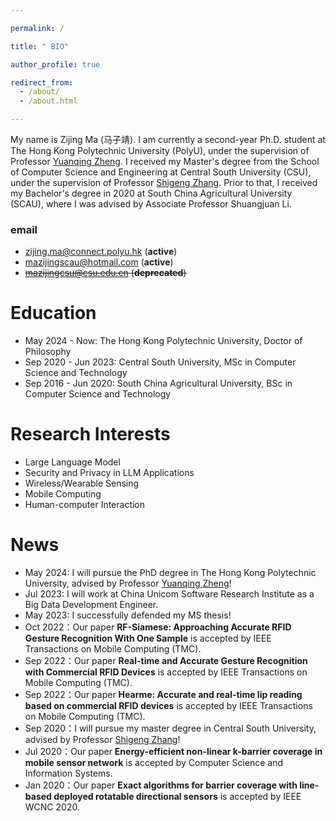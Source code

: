 ```yaml
---

permalink: /

title: " BIO"

author_profile: true

redirect_from:
  - /about/
  - /about.html

---
```


[//]: # (## Bio)

My name is Zijing Ma (马子靖). I am currently a second-year Ph.D. student at The Hong Kong Polytechnic University (PolyU),
under the supervision of Professor [Yuanqing Zheng](https://www4.comp.polyu.edu.hk/~csyqzheng/). 
I received my Master's degree from the School of Computer Science and Engineering at 
Central South University (CSU), under the supervision of 
Professor [Shigeng Zhang](https://faculty.csu.edu.cn/zhangshigeng/en/index.htm). 
Prior to that, I received my Bachelor's degree in 2020 at South China Agricultural University (SCAU),
where I was advised by Associate Professor Shuangjuan Li.

### email
- zijing.ma@connect.polyu.hk (**active**)
- mazijingscau@hotmail.com (**active**)
- ~~mazijingcsu@csu.edu.cn (**deprecated**)~~

<!-- [<font color="#B22222">Highlight</font>] I am looking for a PhD position to start in 2024 Spring/Fall!  -->
<!--
<font color="Red">[Highlight]</font> I am looking for a PhD position to start in 2024 Spring/Fall!
-->

# Education
- May 2024 - Now: The Hong Kong Polytechnic University, Doctor of Philosophy
- Sep 2020 - Jun 2023: Central South University, MSc in Computer Science and Technology
- Sep 2016 - Jun 2020: South China Agricultural University, BSc in Computer Science and Technology

# Research Interests
- Large Language Model
- Security and Privacy in LLM Applications
- Wireless/Wearable Sensing 
- Mobile Computing 
- Human-computer Interaction



<!-- ## CV
My latest CV is [here](https://ma-zijing.github.io/file/My_Curriculum_Vitae.pdf). -->


# News
- May 2024: I will pursue the PhD degree in The Hong Kong Polytechnic University, 
advised by Professor [Yuanqing Zheng](https://www4.comp.polyu.edu.hk/~csyqzheng/)!  
- Jul 2023: I will work at China Unicom Software Research Institute as a Big Data Development Engineer.
- May 2023: I successfully defended my MS thesis! 
- Oct 2022：Our paper **RF-Siamese: Approaching Accurate RFID Gesture Recognition With One Sample** is accepted by IEEE Transactions on Mobile Computing (TMC).
- Sep 2022：Our paper **Real-time and Accurate Gesture Recognition with Commercial RFID Devices** is accepted by IEEE Transactions on Mobile Computing (TMC).
- Sep 2022：Our paper **Hearme: Accurate and real-time lip reading based on commercial RFID devices** is accepted by IEEE Transactions on Mobile Computing (TMC).
- Sep 2020：I will pursue my master degree in Central South University, advised by Professor [Shigeng Zhang](https://faculty.csu.edu.cn/zhangshigeng/en/index.htm)!
- Jul 2020：Our paper **Energy-efficient non-linear k-barrier coverage in mobile sensor network** is accepted by Computer Science and Information Systems.
- Jan 2020：Our paper **Exact algorithms for barrier coverage with line-based deployed rotatable directional sensors** is accepted by IEEE WCNC 2020.
